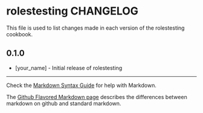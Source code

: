 # rolestesting CHANGELOG

This file is used to list changes made in each version of the rolestesting cookbook.

## 0.1.0
- [your_name] - Initial release of rolestesting

- - -
Check the [Markdown Syntax Guide](http://daringfireball.net/projects/markdown/syntax) for help with Markdown.

The [Github Flavored Markdown page](http://github.github.com/github-flavored-markdown/) describes the differences between markdown on github and standard markdown.
